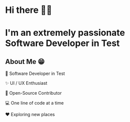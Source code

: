 # Hi there 👋🏻

# I'm an extremely passionate Software Developer in Test
## About Me 😁
📱 Software Developer in Test

✨ UI / UX Enthusiast

📖 Open-Source Contributor

💻 One line of code at a time

♥️ Exploring new places
